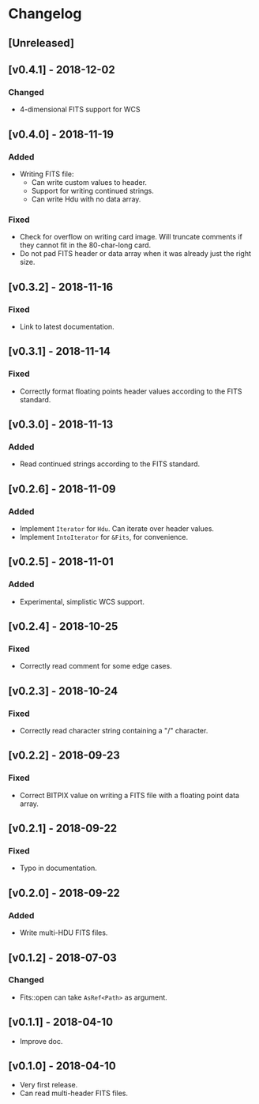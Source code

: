 # Changelog

## [Unreleased]

## [v0.4.1] - 2018-12-02

### Changed

- 4-dimensional FITS support for WCS

## [v0.4.0] - 2018-11-19

### Added
- Writing FITS file:
  - Can write custom values to header.
  - Support for writing continued strings.
  - Can write Hdu with no data array.

### Fixed
- Check for overflow on writing card image. Will truncate comments if they
  cannot fit in the 80-char-long card.
- Do not pad FITS header or data array when it was already just the right size.

## [v0.3.2] - 2018-11-16

### Fixed
- Link to latest documentation.

## [v0.3.1] - 2018-11-14

### Fixed
- Correctly format floating points header values according to the FITS
  standard.

## [v0.3.0] - 2018-11-13

### Added
- Read continued strings according to the FITS standard.

## [v0.2.6] - 2018-11-09

### Added
- Implement `Iterator` for `Hdu`. Can iterate over header values.
- Implement `IntoIterator` for `&Fits`, for convenience.

## [v0.2.5] - 2018-11-01

### Added
- Experimental, simplistic WCS support.

## [v0.2.4] - 2018-10-25

### Fixed
- Correctly read comment for some edge cases.

## [v0.2.3] - 2018-10-24

### Fixed
- Correctly read character string containing a "/" character.

## [v0.2.2] - 2018-09-23

### Fixed
- Correct BITPIX value on writing a FITS file with a floating point data array.

## [v0.2.1] - 2018-09-22

### Fixed
- Typo in documentation.

## [v0.2.0] - 2018-09-22

### Added
- Write multi-HDU FITS files.

## [v0.1.2] - 2018-07-03

### Changed
- Fits::open can take `AsRef<Path>` as argument.

## [v0.1.1] - 2018-04-10

- Improve doc.

## [v0.1.0] - 2018-04-10

- Very first release.
- Can read multi-header FITS files.
